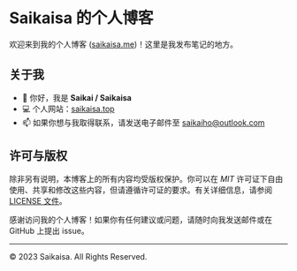 # Saikaisa 的个人博客

欢迎来到我的个人博客 ([saikaisa.me](https://saikaisa.me))！这里是我发布笔记的地方。

## 关于我

- 👋 你好，我是 **Saikai / Saikaisa**
- 💻 个人网站：[saikaisa.top](https://saikaisa.top)
- 📫 如果你想与我取得联系，请发送电子邮件至 saikaiho@outlook.com

## 许可与版权

除非另有说明，本博客上的所有内容均受版权保护。你可以在 _MIT_ 许可证下自由使用、共享和修改这些内容，但请遵循许可证的要求。有关详细信息，请参阅 [LICENSE 文件](./LICENSE)。

感谢访问我的个人博客！如果你有任何建议或问题，请随时向我发送邮件或在 GitHub 上提出 issue。

---

© 2023 Saikaisa. All Rights Reserved.
